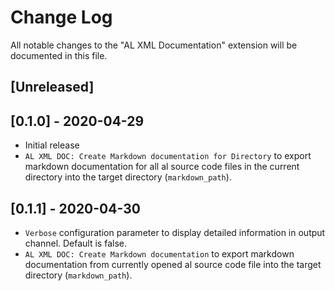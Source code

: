 # Change Log

All notable changes to the "AL XML Documentation" extension will be documented in this file.

## [Unreleased]

## [0.1.0] - 2020-04-29
- Initial release
- `AL XML DOC: Create Markdown documentation for Directory` to export markdown documentation for all al source code files in the current directory into the target directory (`markdown_path`).

## [0.1.1] - 2020-04-30
- `Verbose` configuration parameter to display detailed information in output channel. Default is false.
- `AL XML DOC: Create Markdown documentation` to export markdown documentation from currently opened al source code file into the target directory (`markdown_path`).